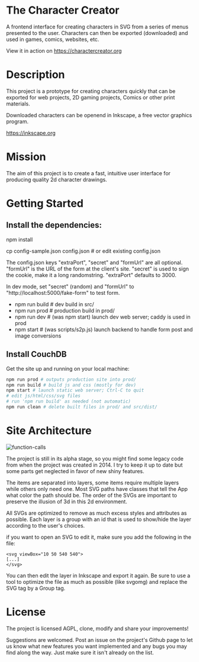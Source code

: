 # The Character Creator
A frontend interface for creating characters in SVG from a series of menus presented to the user. Characters can then be exported (downloaded) and used in games, comics, websites, etc.

View it in action on https://charactercreator.org

# Description

This project is a prototype for creating characters quickly that can be exported for web projects, 2D gaming projects, Comics or other print materials.

Downloaded characters can be openend in Inkscape, a free vector graphics program.

https://inkscape.org

# Mission

The aim of this project is to create a fast, intuitive user interface for producing quality 2d character drawings.

# Getting Started

## Install the dependencies:

npm install

cp config-sample.json config.json # or edit existing config.json

The config.json keys "extraPort", "secret" and "formUrl" are all optional. "formUrl" is the URL of the form at the client's site. "secret" is used to sign the cookie, make it a long randomstring. "extraPort" defaults to 3000.

In dev mode, set "secret" (random) and "formUrl" to "http://localhost:5000/fake-form" to test form.

- npm run build # dev build in src/
- npm run prod # production build in prod/
- npm run dev # (was npm start) launch dev web server; caddy is used in prod
- npm start # (was scripts/s2p.js) launch backend to handle form post and image conversions

## Install CouchDB

Get the site up and running on your local machine:

```sh
npm run prod # outputs production site into prod/
npm run build # build js and css (mostly for dev)
npm start # launch static web server; Ctrl-C to quit
# edit js/html/css/svg files
# run 'npm run build' as needed (not automatic)
npm run clean # delete built files in prod/ and src/dist/
```


# Site Architecture

![function-calls](https://raw.githubusercontent.com/ubik23/charactercreator/master/scripts/function-calls.jpg)

The project is still in its alpha stage, so you might find some legacy code from when the project was created in 2014. I try to keep it up to date but some parts get neglected in favor of new shiny features.

The items are separated into layers, some items require multiple layers while others only need one. Most SVG paths have classes that tell the App what color the path should be. The order of the SVGs are important to preserve the illusion of 3d in this 2d environment.

All SVGs are optimized to remove as much excess styles and attributes as possible. Each layer is a group with an id that is used to show/hide the layer according to the user's choices.

if you want to open an SVG to edit it, make sure you add the following in the file:
```
<svg viewBox="10 50 540 540">
[...]
</svg>
```
You can then edit the layer in Inkscape and export it again. Be sure to use a tool to optimize the file as much as possible (like svgomg) and replace the SVG tag by a Group tag.

# License

The project is licensed AGPL, clone, modify and share your improvements!

Suggestions are welcomed. Post an issue on the project's Github page to let us know what new features you want implemented and any bugs you may find along the way. Just make sure it isn't already on the list.

